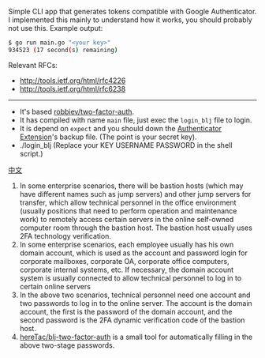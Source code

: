 Simple CLI app that generates tokens compatible with Google Authenticator. I implemented this mainly to understand how it works, you should probably not use this.  Example output:
```sh
$ go run main.go "<your key>"
934523 (17 second(s) remaining)
```

Relevant RFCs:

* http://tools.ietf.org/html/rfc4226
* http://tools.ietf.org/html/rfc6238

---
- It's based [robbiev/two-factor-auth](https://github.com/robbiev/two-factor-auth).
- It has compiled with name `main` file, just exec the `login_blj` file to login.
- It is depend on `expect` and you should down the [Authenticator Extension](https://github.com/Authenticator-Extension)'s backup file. (The point is your secret key).
- ./login_blj (Replace your KEY USERNAME PASSWORD in the shell script.)

[中文](https://github.com/hereTac/blj-two-factor-auth/blob/main/README.zh-CN.md)
1. In some enterprise scenarios, there will be bastion hosts (which may have different names such as jump servers) and other jump servers for transfer, which allow technical personnel in the office environment (usually positions that need to perform operation and maintenance work) to remotely access certain servers in the online self-owned computer room through the bastion host. The bastion host usually uses 2FA technology verification.
2. In some enterprise scenarios, each employee usually has his own domain account, which is used as the account and password login for corporate mailboxes, corporate OA, corporate office computers, corporate internal systems, etc. If necessary, the domain account system is usually connected to allow technical personnel to log in to certain online servers
3. In the above two scenarios, technical personnel need one account and two passwords to log in to the online server. The account is the domain account, the first is the password of the domain account, and the second password is the 2FA dynamic verification code of the bastion host.
4. [hereTac/blj-two-factor-auth](https://github.com/hereTac/blj-two-factor-auth) is a small tool for automatically filling in the above two-stage passwords.
